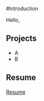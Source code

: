 #Introduction

Hello, 

## Projects
<ul>
<li>A</li>
<li>B</li>
</ul>

## Resume 
<a href=nothing_yet>Resume</a>
